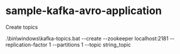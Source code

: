 # sample-kafka-avro-application

Create topics

.\bin\windows\kafka-topics.bat --create --zookeeper localhost:2181 --replication-factor 1 --partitions 1 --topic string_topic